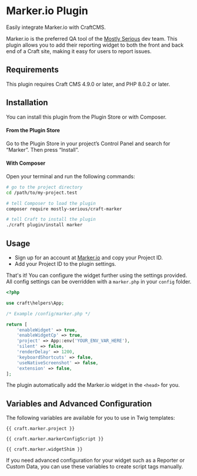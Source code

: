 # Marker.io Plugin

Easily integrate Marker.io with CraftCMS.

Marker.io is the preferred QA tool of the [Mostly Serious](https://www.mostlyserious.io/) dev team. This plugin allows you to add their reporting widget to both the front and back end of a Craft site, making it easy for users to report issues.

## Requirements

This plugin requires Craft CMS 4.9.0 or later, and PHP 8.0.2 or later.

## Installation

You can install this plugin from the Plugin Store or with Composer.

#### From the Plugin Store

Go to the Plugin Store in your project’s Control Panel and search for “Marker”. Then press “Install”.

#### With Composer

Open your terminal and run the following commands:

```bash
# go to the project directory
cd /path/to/my-project.test

# tell Composer to load the plugin
composer require mostly-serious/craft-marker

# tell Craft to install the plugin
./craft plugin/install marker
```

## Usage

- Sign up for an account at [Marker.io](https://marker.io/) and copy your Project ID.
- Add your Project ID to the plugin settings.

That's it! You can configure the widget further using the settings provided. All config settings can be overridden with a `marker.php` in your `config` folder.

```php
<?php

use craft\helpers\App;

/* Example /config/marker.php */

return [
    'enableWidget' => true,
    'enableWidgetCp' => true,
    'project' => App::env('YOUR_ENV_VAR_HERE'),
    'silent' => false,
    'renderDelay' => 1200,
    'keyboardShortcuts' => false,
    'useNativeScreenshot' => false,
    'extension' => false,
];
```

The plugin automatically add the Marker.io widget in the `<head>` for you.

## Variables and Advanced Configuration

The following variables are available for you to use in Twig templates:
```
{{ craft.marker.project }}

{{ craft.marker.markerConfigScript }}

{{ craft.marker.widgetShim }}
```

If you need advanced configuration for your widget such as a Reporter or Custom Data, you can use these variables to create script tags manually.
